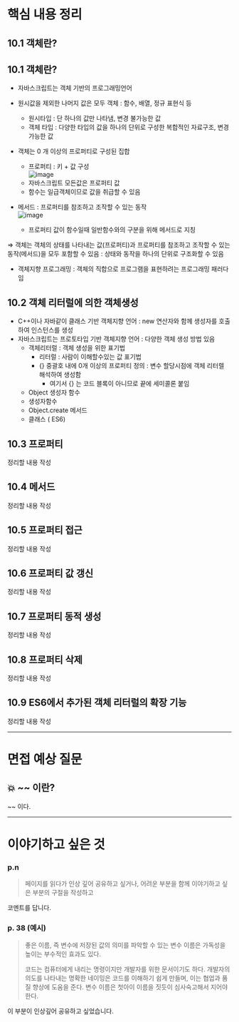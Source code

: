# 핵심 내용 정리

## 10.1 객체란?
## 10.1 객체란?

- 자바스크립트는 객체 기반의 프로그래밍언어
- 원시값을 제외한 나머지 값은 모두 객체 : 함수, 배열, 정규 표현식 등
    - 원시타입 : 단 하나의 값만 나타냄, 변경 불가능한 값
    - 객체 타입 : 다양한 타입의 값을 하나의 단위로 구성한 복합적인 자료구조, 변경 가능한 값
- 객체는 0 개 이상의 프로퍼티로 구성된 집합
    - 프로퍼티 : 키 + 값 구성 </br>
    ![image](https://github.com/KingJiwon/js_deep_dive/assets/84695884/24b42d7e-248a-4ddf-8d09-bdd75457a72d)
    - 자바스크립트 모든값은 프로퍼티 값
    - 함수는 일급객체이므로 값을 취급할 수 있음
- 메서드 : 프로퍼티를 참조하고 조작할 수 있는 동작 </br>
    ![image](https://github.com/KingJiwon/js_deep_dive/assets/84695884/002d8929-2281-4c8b-8325-53ff94678a47)

    - 프로퍼티 값이 함수일때 일반함수와의 구분을 위해 메서드로 지칭

⇒ 객체는 객체의 상태를 나타내는 값(프로퍼티)과 프로퍼티를 참조하고 조작할 수 있는 동작(메서드)을 모두 포함할 수 있음 : 상태와 동작을 하나의 단위로 구조화할 수 있음

- 객체지향 프로그래밍 : 객체의 직합으로 프로그램을 표현하려는 프로그래밍 패러다임
## 10.2 객체 리터럴에 의한 객체생성

- C++이나 자바같이 클래스 기반  객체지향 언어 : new 연산자와 함께 생성자를 호출하여 인스턴스를 생성
- 자바스크립트는 프로토타입 기반 객체지향 언어 : 다양한 객체 생성 방법 있음
    - 객체리터럴 : 객체 생성을 위한 표기법
        - 리터럴 : 사람이 이해할수있는 값 표기법
        - {} 중괄호 내에 0개 이상의 프로퍼티 정의 : 변수 할당시점에 객체 리터렐 해석하여 생성함
            - 여기서 {} 는 코드 블록이 아니므로 끝에 세미콜론 붙임
    - Object 생성자 함수
    - 생성자함수
    - Object.create 메서드
    - 클래스 ( ES6)

## 10.3 프로퍼티

정리할 내용 작성

## 10.4 메서드

정리할 내용 작성

## 10.5 프로퍼티 접근

정리할 내용 작성

## 10.6 프로퍼티 값 갱신

정리할 내용 작성

## 10.7 프로퍼티 동적 생성

정리할 내용 작성

## 10.8 프로퍼티 삭제

정리할 내용 작성

## 10.9 ES6에서 추가된 객체 리터럴의 확장 기능

정리할 내용 작성






---

# 면접 예상 질문

## 💥 ~~ 이란?

~~ 이다.

---

# 이야기하고 싶은 것

### p.n

> 페이지를 읽다가 인상 깊어 공유하고 싶거나, 어려운 부분을 함께 이야기하고 싶은 부분의 구절을 작성하고

코멘트를 답니다.

### p. 38 (예시)

> 좋은 이름, 즉 변수에 저장된 값의 의미를 파악할 수 있는 변수 이름은 가독성을 높이는 부수적인 효과도 있다.
>
> 코드는 컴퓨터에게 내리는 명령이지만 개발자를 위한 문서이기도 하다. 개발자의 의도를 나타내는 명확한 네이밍은 코드를 이해하기 쉽게 만들며, 이는 협업과 품질 향상에 도움을 준다. 변수 이름은 첫아이 이름을 짓듯이 심사숙고해서 지어야 한다.

이 부분이 인상깊어 공유하고 싶었습니다.
